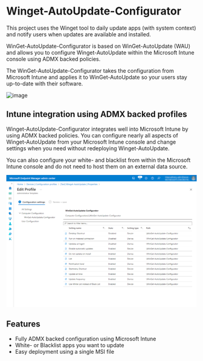 # Winget-AutoUpdate-Configurator
This project uses the Winget tool to daily update apps (with system context) and notify users when updates are available and installed.

WinGet-AutoUpdate-Configurator is based on WinGet-AutoUpdate (WAU) and allows you to configure Winget-AutoUpdate within the Microsoft Intune console using ADMX backed policies.

The WinGet-AutoUpdate-Configurator takes the configuration from Microsoft Intune and applies it to WinGet-AutoUpdate so your users stay up-to-date with their software.

![image](https://user-images.githubusercontent.com/96626929/150645599-9460def4-0818-4fe9-819c-dd7081ff8447.png)

## Intune integration using ADMX backed profiles
Winget-AutoUpdate-Configurator integrates well into Microsoft Intune by using ADMX backed policies. You can configure nearly all aspects of Winget-AutoUpdate from your Microsoft Intune console and change settings when you need without redeploying Winget-AutoUpdate.

You can also configure your white- and blacklist from within the Microsoft Intune console and do not need to host them on an external data source.

![image](https://github.com/Weatherlights/Winget-AutoUpdate-Intune/blob/b4e70d7e476eef0e99c841bb807c0604ba2d7676/docs/img/teaser1.png)

## Features
* Fully ADMX backed configuration using Microsoft Intune
* White- or Blacklist apps you want to update
* Easy deployment using a single MSI file
